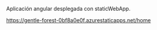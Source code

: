 Aplicación angular desplegada con staticWebApp.

https://gentle-forest-0bf8a0e0f.azurestaticapps.net/home
